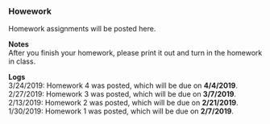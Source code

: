 ### Howework
Homework assignments will be posted here.

**Notes**  
After you finish your homework, please print it out and turn in the homework in class.

**Logs**  
3/24/2019: Homework 4 was posted, which will be due on **4/4/2019**.  
2/27/2019: Homework 3 was posted, which will be due on **3/7/2019**.  
2/13/2019: Homework 2 was posted, which will be due on **2/21/2019**.  
1/30/2019: Homework 1 was posted, which will be due on **2/7/2019**.

